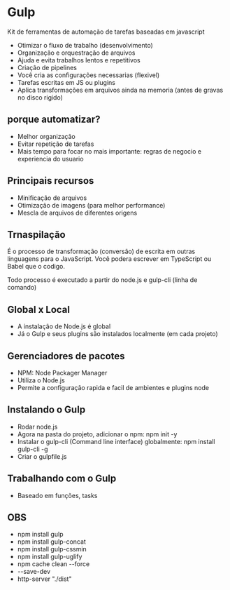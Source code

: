# Gulp
Kit de ferramentas de automação de tarefas baseadas em javascript

- Otimizar o fluxo de trabalho (desenvolvimento)
- Organização e orquestração de arquivos
- Ajuda e evita trabalhos lentos e repetitivos
- Criação de pipelines
- Você cria as configurações necessarias (flexivel)
- Tarefas escritas em JS ou plugins
- Aplica transformações em arquivos ainda na memoria (antes de gravas no disco rigido)

## porque automatizar?
- Melhor organização
- Evitar repetição de tarefas
- Mais tempo para focar no mais importante: regras de negocio e experiencia do usuario

## Principais recursos
- Minificação de arquivos
- Otimização de imagens (para melhor performance)
- Mescla de arquivos de diferentes origens

## Trnaspilação
É o processo de transformação (conversão) de escrita em outras linguagens para o JavaScript.
Você podera escrever em TypeScript ou Babel que o codigo.

Todo processo é executado a partir do node.js e gulp-cli (linha de comando)

## Global x Local
- A instalação de Node.js é global
- Já o Gulp e seus plugins são instalados localmente (em cada projeto)

## Gerenciadores de pacotes
- NPM: Node Packager Manager
- Utiliza o Node.js
- Permite a configuração rapida e facil de ambientes e plugins node

## Instalando o Gulp
- Rodar node.js
- Agora na pasta do projeto, adicionar o npm: npm init -y
- Instalar o gulp-cli (Command line interface) globalmente: npm install gulp-cli -g
- Criar o gulpfile.js

## Trabalhando com o Gulp
- Baseado em funções, tasks

## OBS
- npm install gulp
- npm install gulp-concat
- npm install gulp-cssmin
- npm install gulp-uglify
- npm cache clean --force
- --save-dev
- http-server "./dist"